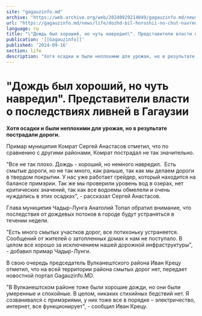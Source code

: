 ```yaml
---
site: "gagauzinfo.md"
archive: "https://web.archive.org/web/20240929214049/gagauzinfo.md/news/life/dozhd-bil-horoshii-no-chut-navredil-predstaviteli-vlasti-o-posledstviyah-livnei-v-gagauzii"
url: "https://gagauzinfo.md/news/life/dozhd-bil-horoshii-no-chut-navredil-predstaviteli-vlasti-o-posledstviyah-livnei-v-gagauzii"
language: ru
title: "\"Дождь был хороший, но чуть навредил\". Представители власти о последствиях ливней в Гагаузии"
publication: '[[Gagauzinfo]]'
published: '2024-09-16'
section: life
description: "Хотя осадки и были неплохими для урожая, но в результате пострадали дороги."
---
```


# "Дождь был хороший, но чуть навредил". Представители власти о последствиях ливней в Гагаузии

**Хотя осадки и были неплохими для урожая, но в результате пострадали дороги.**

Примар муниципия Комрат Сергей Анастасов отметил, что по сравнению с другими районами, Комрат пострадал не так значительно.

"Все не так плохо. Дождь - хороший, но немного навредил.  Есть смытые дороги, но не так много, как раньше, так как мы делаем дороги в твердом покрытии. У нас уже работает грейдер, который находится на балансе примэрии. Так же мы проверили уровень вод в озерах, нет критических значений, так как все водоемы обмелели и очень нуждались в этих осадках", - рассказал Сергей Анастасов.

Глава муниципия Чадыр-Лунга Анатолий Топал обратил внимание, что последствия от дождевых потоков в городе будут устраняться в течении недели.

"Есть много смытых участков дорог, все потихоньку устраняется. Сообщений от жителей о затопленных домах к нам не поступало. В целом все хорошо за исключением нашей дорожной инфраструктуры", - добавил примар Чадыр-Лунги.

В свою очередь председатель Вулканештского района Иван Крецу отметил, что на всей территории района смытых дорог нет, передает новостной портал Gagauzinfo.MD.

"В Вулканештском районе тоже были хорошие дожди, но они были умеренные и спокойные. В целом, никаких стихийных бедствий нет. Я созванивался с примэриями, у них тоже все в порядке – электричество, интернет, все функционирует", - сообщил Иван Крецу.